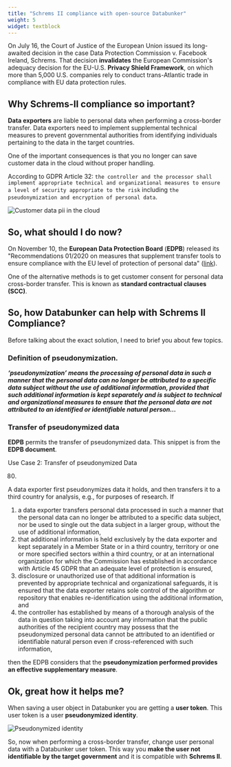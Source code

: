 ```yaml
---
title: "Schrems II compliance with open-source Databunker"
weight: 5
widget: textblock
---
```

On July 16, the Court of Justice of the European Union issued its long-awaited decision in the case Data Protection Commission v. Facebook Ireland, Schrems. That decision **invalidates** the European Commission's adequacy decision for the EU-U.S. **Privacy Shield Framework**, on which more than 5,000 U.S. companies rely to conduct trans-Atlantic trade in compliance with EU data protection rules.

## Why Schrems-II compliance so important?
**Data exporters** are liable to personal data when performing a cross-border transfer. Data exporters need to implement supplemental technical measures to prevent governmental authorities from identifying individuals pertaining to the data in the target countries.

One of the important consequences is that you no longer can save customer data in the cloud without proper handling.

According to GDPR Article 32: ``the controller and the processor shall implement appropriate technical and organizational measures to ensure a level of security appropriate to the risk`` including ``the pseudonymization and encryption of personal data``.

![Customer data pii in the cloud](/img/no-pii.png)


## So, what should I do now?
On November 10, the **European Data Protection Board** (**EDPB**) released its "Recommendations 01/2020 on measures that supplement transfer tools to ensure compliance with the EU level of protection of personal data"
([link](https://edpb.europa.eu/sites/edpb/files/consultation/edpb_recommendations_202001_supplementarymeasurestransferstools_en.pdf)).

One of the alternative methods is to get customer consent for personal data cross-border transfer. This is known as **standard contractual clauses (SCC)**.

## So, how Databunker can help with Schrems II Compliance?
Before talking about the exact solution, I need to brief you about few topics.

### Definition of pseudonymization.

***‘pseudonymization’ means the processing of personal data in such a manner that the personal data can no longer be attributed to a specific data subject without the use of additional information, provided that such additional information is kept separately and is subject to technical and organizational measures to ensure that the personal data are not attributed to an identified or identifiable natural person…***

### Transfer of pseudonymized data
**EDPB** permits the transfer of pseudonymized  data. This snippet is from the **EDPB document**.

Use Case 2: Transfer of pseudonymized Data

80.
A data exporter first pseudonymizes data it holds, and then transfers it to a third country for analysis, e.g., for purposes of research.
If
1. a data exporter transfers personal data processed in such a manner that the personal data can no longer be attributed to a specific data subject, nor be used to single out the data subject in a larger group, without the use of additional information,
2. that additional information is held exclusively by the data exporter and kept separately in a Member State or in a third country, territory or one or more specified sectors within a third country, or at an international organization for which the Commission has established in accordance with Article 45 GDPR that an adequate level of protection is ensured,
3. disclosure or unauthorized use of that additional information is prevented by appropriate technical and organizational safeguards, it is ensured that the data exporter retains sole control of the algorithm or repository that enables re-identification using the additional information, and 
4. the controller has established by means of a thorough analysis of the data in question taking into account any information that the public authorities of the recipient country may possess that the pseudonymized personal data cannot be attributed to an identified or identifiable natural person even if cross-referenced with such information, 

then the EDPB considers that the **pseudonymization performed provides an effective supplementary measure**.


## Ok, great how it helps me?
When saving a user object in Databunker you are getting a **user token**. This user token is a user **pseudonymized identity**.

![Pseudonymized identity](/img/pseudonymized-identity.png)


So, now when performing a cross-border transfer, change user personal data with a Databunker user token. This way you **make the user not identifiable by the target government** and it is compatible with **Schrems II**.

